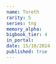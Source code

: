 ```yaml
---
name: Toreth
rarity: 5
series: tng
memory_alpha:
bigbook_tier: 4
in_portal:
date: 15/10/2024
published: true
---
```



